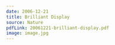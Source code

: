 ```yaml
---
date: 2006-12-21
title: Brilliant Display
source: Nature
pdfLink: 20061221-brilliant-display.pdf
image: image.jpg
---
```

